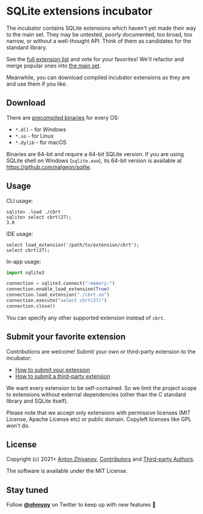 # SQLite extensions incubator

The incubator contains SQLite extensions which haven't yet made their way to the main set. They may be untested, poorly documented, too broad, too narrow, or without a well-thought API. Think of them as candidates for the standard library.

See the [full extension list](https://github.com/nalgeon/sqlean/issues/27) and vote for your favorites! We'll refactor and merge popular ones into [the main set](https://github.com/nalgeon/sqlean).

Meanwhile, you can download compiled incubator extensions as they are and use them if you like.

## Download

There are [precompiled binaries](https://github.com/nalgeon/sqlean/releases/tag/incubator) for every OS:

-   `*.dll` - for Windows
-   `*.so` - for Linux
-   `*.dylib` - for macOS

Binaries are 64-bit and require a 64-bit SQLite version. If you are using SQLite shell on Windows (`sqlite.exe`), its 64-bit version is available at https://github.com/nalgeon/sqlite.

## Usage

CLI usage:

```
sqlite> .load ./cbrt
sqlite> select cbrt(27);
3.0
```

IDE usage:

```
select load_extension('/path/to/extension/cbrt');
select cbrt(27);
```

In-app usage:

```python
import sqlite3

connection = sqlite3.connect(":memory:")
connection.enable_load_extension(True)
connection.load_extension("./cbrt.so")
connection.execute("select cbrt(27)")
connection.close()
```

You can specify any other supported extension instead of `cbrt`.

## Submit your favorite extension

Contributions are welcome! Submit your own or third-party extension to the incubator:

-   [How to submit your extension](docs/submit.md)
-   [How to submit a third-party extension](docs/external.md)

We want every extension to be self-contained. So we limit the project scope to extensions without external dependencies (other than the C standard library and SQLite itself).

Please note that we accept only extensions with permissive licenses (MIT License, Apache License etc) or public domain. Copyleft licenses like GPL won't do.

## License

Copyright (c) 2021+ [Anton Zhiyanov](https://antonz.org/), [Contributors](https://github.com/nalgeon/sqlean/graphs/contributors) and [Third-party Authors](https://github.com/nalgeon/sqlean/issues/27).

The software is available under the MIT License.

## Stay tuned

Follow [**@ohmypy**](https://twitter.com/ohmypy) on Twitter to keep up with new features 🚀
